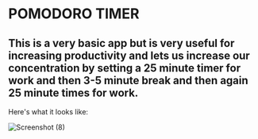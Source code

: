 # POMODORO TIMER
## This is a very basic app but is very useful for increasing productivity and lets us increase our concentration by setting a 25 minute timer for work and then 3-5 minute break and then again 25 minute times for work. 

Here's what it looks like:

![Screenshot (8)](https://user-images.githubusercontent.com/71184833/123531693-5d5b6f80-d724-11eb-9b58-0c69c7a8d984.png)

